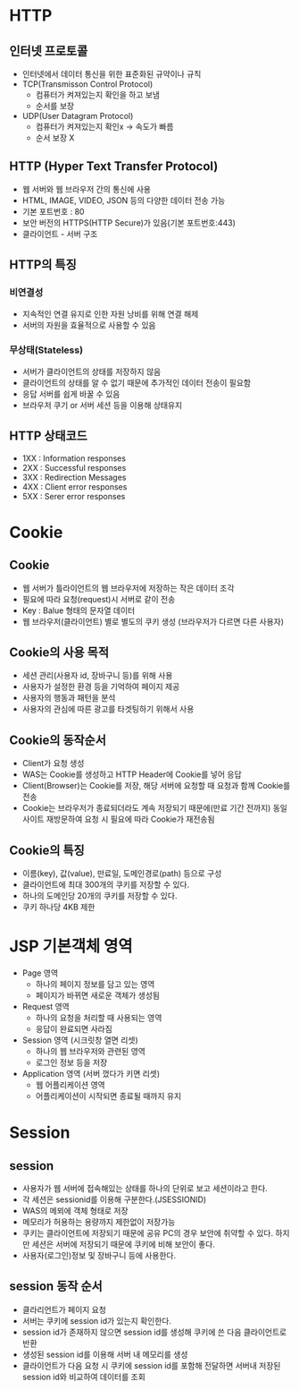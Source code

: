 # HTTP
## 인터넷 프로토콜
* 인터넷에서 데이터 통신을 위한 표준화된 규약이나 규칙
* TCP(Transmisson Control Protocol)
    * 컴퓨터가 켜져있는지 확인을 하고 보냄
    * 순서를 보장
* UDP(User Datagram Protocol)
    * 컴퓨터가 켜져있는지 확인x -> 속도가 빠름
    * 순서 보장 X 
## HTTP (Hyper Text Transfer Protocol)
* 웹 서버와 웹 브라우저 간의 통신에 사용
* HTML, IMAGE, VIDEO, JSON 등의 다양한 데이터 전송 가능
* 기본 포트번호 : 80
* 보안 버전의 HTTPS(HTTP Secure)가 있음(기본 포트번호:443)
* 클라이언트 - 서버 구조
## HTTP의 특징
### 비연결성
* 지속적인 연결 유지로 인한 자원 낭비를 위해 연결 해제
* 서버의 자원을 효율적으로 사용할 수 있음
### 무상태(Stateless)
* 서버가 클라이언트의 상태를 저장하지 않음
* 클라이언트의 상태를 알 수 없기 때문에 추가적인 데이터 전송이 필요함
* 응답 서버를 쉽게 바꿀 수 있음
* 브라우저 쿠기 or 서버 세션 등을 이용해 상태유지
## HTTP 상태코드
* 1XX : Information responses
* 2XX : Successful responses
* 3XX : Redirection Messages
* 4XX : Client error responses
* 5XX : Serer error responses

# Cookie
## Cookie
* 웹 서버가 틀라이언트의 웹 브라우저에 저장하는 작은 데이터 조각
* 필요에 따라 요청(request)시 서버로 같이 전송
* Key : Balue 형태의 문자열 데이터
* 웹 브라우저(클라이언트) 별로 별도의 쿠키 생성 (브라우저가 다르면 다른 사용자)

## Cookie의 사용 목적
* 세션 관리(사용자 id, 장바구니 등)를 위해 사용
* 사용자가 설정한 환경 등을 기억하여 페이지 제공
* 사용자의 행동과 패턴을 분석
* 사용자의 관심에 따른 광고를 타겟팅하기 위해서 사용

## Cookie의 동작순서
* Client가 요청 생성
* WAS는 Cookie를 생성하고 HTTP Header에 Cookie를 넣어 응답
* Client(Browser)는 Cookie를 저장, 해당 서버에 요청할 때 요청과 함께 Cookie를 전송
* Cookie는 브라우저가 종료되더라도 계속 저장되기 때문에(만료 기간 전까지) 동일 사이트 재방문하여 요청 시 필요에 따라 Cookie가 재전송됨

## Cookie의 특징
* 이름(key), 값(value), 만료일, 도메인경로(path) 등으로 구성
* 클라이언트에 최대 300개의 쿠키를 저장할 수 있다.
* 하나의 도메인당 20개의 쿠키를 저장할 수 있다.
* 쿠키 하나당 4KB 제한

# JSP 기본객체 영역
* Page 영역
    * 하나의 페이지 정보를 담고 있는 영역
    * 페이지가 바뀌면 새로운 객체가 생성됨
* Request 영역
    * 하나의 요청을 처리할 때 사용되는 영역
    * 응답이 완료되면 사라짐
* Session 영역 (시크릿창 열면 리셋)
    * 하나의 웹 브라우저와 관련된 영역
    * 로그인 정보 등을 저장
* Application 영역 (서버 껐다가 키면 리셋)
    * 웹 어플리케이션 영역
    * 어플리케이션이 시작되면 종료될 때까지 유지

# Session
## session
* 사용자가 웹 서버에 접속해있는 상태를 하나의 단위로 보고 세션이라고 한다.
* 각 세션은 sessionid를 이용해 구분한다.(JSESSIONID)
* WAS의 메뫼에 객체 형태로 저장
* 메모리가 허용하는 용량까지 제한없이 저장가능
* 쿠키는 클라이언트에 저장되기 때문에 공유 PC의 경우 보안에 취약할 수 있다. 하지만 세션은 서버에 저장되기 때문에 쿠키에 비해 보안이 좋다.
* 사용자(로그인)정보 및 장바구니 등에 사용한다.

## session 동작 순서
* 클라리언트가 페이지 요청
* 서버는 쿠키에 session id가 있는지 확인한다.
* session id가 존재하지 않으면 session id를 생성해 쿠키에 쓴 다음 클라이언트로 반환
* 생성된 session id를 이용해 서버 내 메모리를 생성
* 클라이언트가 다음 요청 시 쿠키에 session id를 포함해 전달하면 서버내 저장된 session id와 비교하여 데이터를 조회
